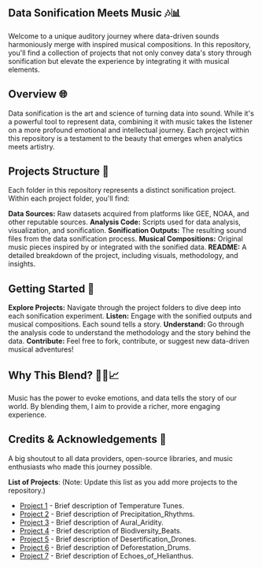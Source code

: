 ## Data Sonification Meets Music 🎶📊
Welcome to a unique auditory journey where data-driven sounds harmoniously merge with inspired musical compositions. In this repository, you'll find a collection of projects that not only convey data's story through sonification but elevate the experience by integrating it with musical elements.

## Overview 🌐
Data sonification is the art and science of turning data into sound. While it's a powerful tool to represent data, combining it with music takes the listener on a more profound emotional and intellectual journey. Each project within this repository is a testament to the beauty that emerges when analytics meets artistry.

## Projects Structure 📁
Each folder in this repository represents a distinct sonification project. Within each project folder, you'll find:

**Data Sources:** Raw datasets acquired from platforms like GEE, NOAA, and other reputable sources.
**Analysis Code:** Scripts used for data analysis, visualization, and sonification.
**Sonification Outputs:** The resulting sound files from the data sonification process.
**Musical Compositions:** Original music pieces inspired by or integrated with the sonified data.
**README:** A detailed breakdown of the project, including visuals, methodology, and insights.

## Getting Started 🚀
**Explore Projects:** Navigate through the project folders to dive deep into each sonification experiment.
**Listen:** Engage with the sonified outputs and musical compositions. Each sound tells a story.
**Understand:** Go through the analysis code to understand the methodology and the story behind the data.
**Contribute:** Feel free to fork, contribute, or suggest new data-driven musical adventures!

## Why This Blend? 🎵➕📈
Music has the power to evoke emotions, and data tells the story of our world. By blending them, I aim to provide a richer, more engaging experience. 

## Credits & Acknowledgements 🙏
A big shoutout to all data providers, open-source libraries, and music enthusiasts who made this journey possible.

**List of Projects**:
(Note: Update this list as you add more projects to the repository.)
- [Project 1](./Temperature_Tunes) - Brief description of Temperature Tunes.
- [Project 2](./Precipitation_Rhythms) - Brief description of Precipitation_Rhythms.
- [Project 3](./Aural_Aridity) - Brief description of Aural_Aridity.
- [Project 4](./Biodiversity_Beats) - Brief description of Biodiversity_Beats.
- [Project 5](./Desertification_Drones) - Brief description of Desertification_Drones.
- [Project 6](./Deforestation_Drums) - Brief description of Deforestation_Drums.
- [Project 7](./Echoes_of_Helianthus) - Brief description of Echoes_of_Helianthus.




